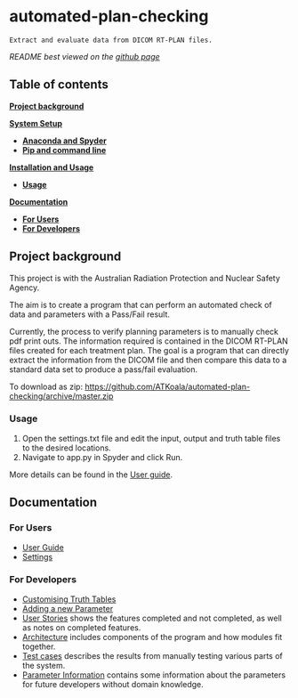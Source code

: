 # automated-plan-checking

`Extract and evaluate data from DICOM RT-PLAN files.`

*README best viewed on the [github page](https://github.com/ATKoala/automated-plan-checking)*

## Table of contents

[**Project background**](#project-background)

[**System Setup**](#system-setup)

- [**Anaconda and Spyder**](#anaconda-setup)
- [**Pip and command line**](#pip-setup)

[**Installation and Usage**](#installation-and-usage)
  
- [**Usage**](#usage)

[**Documentation**](#documentation)

- [**For Users**](#for-users)
- [**For Developers**](#for-developers)

## Project background

This project is with the Australian Radiation Protection and Nuclear Safety Agency.

The aim is to create a program that can perform an automated check of data and parameters with a Pass/Fail result.

Currently, the process to verify planning parameters is to manually check pdf print outs. The information required is contained in the DICOM RT-PLAN files created for each treatment plan. The goal is a program that can directly extract the information from the DICOM file and then compare this data to a standard data set to produce a pass/fail evaluation.

To download as zip: <https://github.com/ATKoala/automated-plan-checking/archive/master.zip>

### Usage

1. Open the settings.txt file and edit the input, output and truth table files to the desired locations.
2. Navigate to app.py in Spyder and click Run.

More details can be found in the [User guide](docs/User-Guide.pdf).

## Documentation

### For Users

- [User Guide](docs/User-Guide.pdf)
- [Settings](docs/Settings.pdf)

### For Developers

- [Customising Truth Tables](docs/Writing-Truth-Tables.pdf)
- [Adding a new Parameter](docs/Adding-Parameters.pdf)
- [User Stories](docs/User-Stories.pdf) shows the features completed and not completed, as well as notes on completed features.
- [Architecture](docs/System-Design-and-Architecture.pdf) includes components of the program and how modules fit together.
- [Test cases](docs/Test-Cases.pdf) describes the results from manually testing various parts of the system.
- [Parameter Information](docs/Parameter-Information.pdf) contains some information about the parameters for future developers without domain knowledge.

